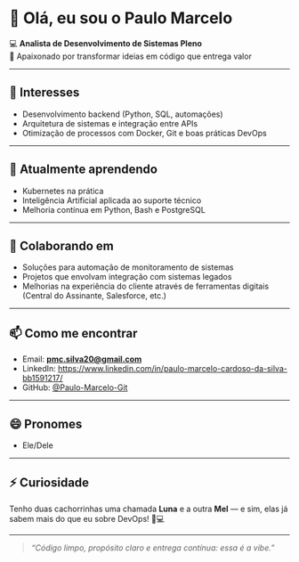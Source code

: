 # 👋 Olá, eu sou o Paulo Marcelo

💻 **Analista de Desenvolvimento de Sistemas Pleno**  
🚀 Apaixonado por transformar ideias em código que entrega valor

---

## 👀 Interesses

- Desenvolvimento backend (Python, SQL, automações)
- Arquitetura de sistemas e integração entre APIs
- Otimização de processos com Docker, Git e boas práticas DevOps

---

## 🌱 Atualmente aprendendo

- Kubernetes na prática
- Inteligência Artificial aplicada ao suporte técnico
- Melhoria contínua em Python, Bash e PostgreSQL

---

## 💞️ Colaborando em

- Soluções para automação de monitoramento de sistemas
- Projetos que envolvam integração com sistemas legados
- Melhorias na experiência do cliente através de ferramentas digitais (Central do Assinante, Salesforce, etc.)

---

## 📫 Como me encontrar

- Email: **pmc.silva20@gmail.com**
- LinkedIn: https://www.linkedin.com/in/paulo-marcelo-cardoso-da-silva-bb1591217/
- GitHub: [@Paulo-Marcelo-Git](https://github.com/Paulo-Marcelo-Git)

---

## 😄 Pronomes

- Ele/Dele

---

## ⚡ Curiosidade

Tenho duas cachorrinhas uma chamada **Luna** e a outra **Mel** — e sim, elas já sabem mais do que eu sobre DevOps! 🐶💻

---

> _“Código limpo, propósito claro e entrega contínua: essa é a vibe.”_

